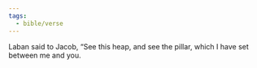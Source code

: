 ```yaml
---
tags:
  - bible/verse
---
```

Laban said to Jacob, “See this heap, and see the pillar, which I have set between me and you.